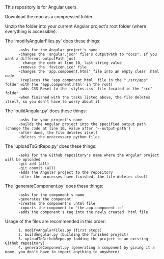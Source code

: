 This repository is for Angular users.

Download the repo as a compressed folder.

Unzip the folder into your current Angular project's root folder (where everything is accessible).

The 'modifyAngularFiles.py' does these things:

          -asks for the Angular project's name
          -changes the 'angular.json' file's outputPath to "docs". If you want a different outputPath just 
            change the code at line 10, last string value
          -removes the 'favicon.ico' file
          -changes the 'app.component.html' file into an empty clear .html code 
           (replaces the 'app.component.html' file in the "./src/app" folder with the 'app.component.html' in the root)
          -adds CSS Reset to the 'styles.css' file located in the "src" folder
          -when finished with the tasks listed above, the file deletes itself, so you don't have to worry about it
The 'buildAngular.py' does these things:

          -asks for your project's name
          -builds the Angular project into the specified output path (change the code at line 10, value after '--output-path')
          -after done, the file deletes itself
          -deletes the unnecessary python files
The 'uploadToGitRepo.py' does these things:

          -asks for the Github repository's name where the Angular project will be uploaded
          -git add (all)
          -git commit (all)
          -adds the Angular project to the repository
          -after the processes have finished, the file deletes itself

The 'generateComponent.py' does these things:

          -asks for the component's name
          -generates the component
          -creates the component's .html file
          -imports the component to 'the app.component.ts'
          -adds the component's tag into the newly created .html file

Usage of the files are recommended in this order:

          1. modifyAngularFiles.py (first steps)
          2. buildAngular.py (building the finished project)
          3. uploadToGithubRepo.py (adding the project to an existing Github repository)
          4. generateComponent.py (generating a component by giving it a name, you don't have to import anything to anywhere)
